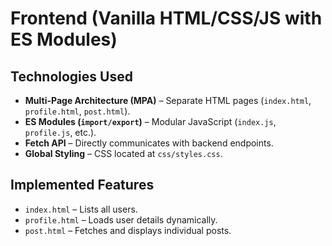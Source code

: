 # Frontend (Vanilla HTML/CSS/JS with ES Modules)

## **Technologies Used**

- **Multi-Page Architecture (MPA)** – Separate HTML pages (`index.html`, `profile.html`, `post.html`).
- **ES Modules (`import/export`)** – Modular JavaScript (`index.js`, `profile.js`, etc.).
- **Fetch API** – Directly communicates with backend endpoints.
- **Global Styling** – CSS located at `css/styles.css`.

## **Implemented Features**

- `index.html` – Lists all users.
- `profile.html` – Loads user details dynamically.
- `post.html` – Fetches and displays individual posts.
